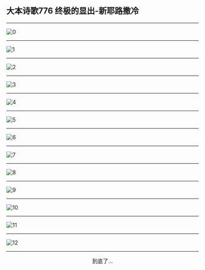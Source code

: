 
## 大本诗歌776 终极的显出-新耶路撒冷
        
<div id="aplayer0"></div>

<div id="aplayer1"></div>

<div id="aplayer2"></div>

---

<img alt="0" data-original="/data/d0775/0.png">

---

<img alt="1" data-original="/data/d0775/1.png">

---

<img alt="2" data-original="/data/d0775/2.png">

---

<img alt="3" data-original="/data/d0775/3.png">

---

<img alt="4" data-original="/data/d0775/4.png">

---

<img alt="5" data-original="/data/d0775/5.png">

---

<img alt="6" data-original="/data/d0775/6.png">

---

<img alt="7" data-original="/data/d0775/7.png">

---

<img alt="8" data-original="/data/d0775/8.png">

---

<img alt="9" data-original="/data/d0775/9.png">

---

<img alt="10" data-original="/data/d0775/10.png">

---

<img alt="11" data-original="/data/d0775/11.png">

---

<img alt="12" data-original="/data/d0775/12.png">

---

<p style="text-align: center">到底了...</p>

<script src="/js/dist-view.js"></script>

<script>
MAIN.id = 'd0775';
        
const ap0 = new APlayer({
    container: document.getElementById('aplayer0'),
    volume: 1,
    loop: 'none',
    preload: 'none',
    audio: [{
        name: '大本诗歌776.mp3',
        artist: '大本诗歌',
        url: 'https://res.wx.qq.com/voice/getvoice?mediaid=MzI0NTk3MDM5M18yMjQ3NDk4NzU0',
        cover: '/favicon'
    }]
});
const ap1 = new APlayer({
    container: document.getElementById('aplayer1'),
    volume: 1,
    loop: 'none',
    preload: 'none',
    audio: [{
        name: '大本诗歌776第一节领唱.mp3',
        artist: '大本诗歌',
        url: 'https://res.wx.qq.com/voice/getvoice?mediaid=MzI0NTk3MDM5M18yMjQ3NDk4NzU1',
        cover: '/favicon'
    }]
});
const ap2 = new APlayer({
    container: document.getElementById('aplayer2'),
    volume: 1,
    loop: 'none',
    preload: 'none',
    audio: [{
        name: '大本诗歌776教唱版.mp3',
        artist: '大本诗歌',
        url: 'https://res.wx.qq.com/voice/getvoice?mediaid=MzI0NTk3MDM5M18yMjQ3NDk4NzU2',
        cover: '/favicon'
    }]
});
</script>
